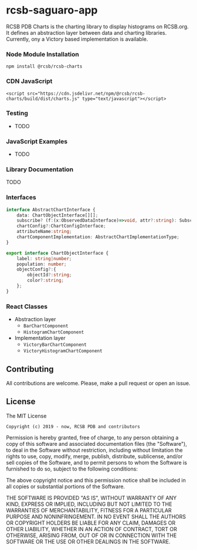 # rcsb-saguaro-app

RCSB PDB Charts is the charting library to display histograms on RCSB.org. It defines an abstraction layer between data and charting libraries. 
Currently, ony a Victory based implementation is available.

### Node Module Installation
`npm install @rcsb/rcsb-charts`

### CDN JavaScript
`<script src="https://cdn.jsdelivr.net/npm/@rcsb/rcsb-charts/build/dist/charts.js" type="text/javascript"></script>`

### Testing 
- TODO

### JavaScript Examples
- TODO

### Library Documentation
TODO

### Interfaces 
```typescript
interface AbstractChartInterface {
    data: ChartObjectInterface[][];
    subscribe? (f:(x:ObservedDataInterface)=>void, attr?:string): Subscription
    chartConfig?:ChartConfigInterface;
    attributeName:string;
    chartComponentImplementation: AbstractChartImplementationType;
}
```

```typescript
export interface ChartObjectInterface {
    label: string|number;
    population: number;
    objectConfig?:{
        objectId?:string;
        color?:string;
    };
}
```

### React Classes
- Abstraction layer
  - `BarChartComponent` 
  - `HistogramChartComponent`
- Implementation layer
  - `VictoryBarChartComponent`
  - `VictoryHistogramChartComponent`


Contributing
---
All contributions are welcome. Please, make a pull request or open an issue.

License
---

The MIT License

    Copyright (c) 2019 - now, RCSB PDB and contributors

Permission is hereby granted, free of charge, to any person obtaining a copy
of this software and associated documentation files (the "Software"), to deal
in the Software without restriction, including without limitation the rights
to use, copy, modify, merge, publish, distribute, sublicense, and/or sell
copies of the Software, and to permit persons to whom the Software is
furnished to do so, subject to the following conditions:

The above copyright notice and this permission notice shall be included in
all copies or substantial portions of the Software.

THE SOFTWARE IS PROVIDED "AS IS", WITHOUT WARRANTY OF ANY KIND, EXPRESS OR
IMPLIED, INCLUDING BUT NOT LIMITED TO THE WARRANTIES OF MERCHANTABILITY,
FITNESS FOR A PARTICULAR PURPOSE AND NONINFRINGEMENT. IN NO EVENT SHALL THE
AUTHORS OR COPYRIGHT HOLDERS BE LIABLE FOR ANY CLAIM, DAMAGES OR OTHER
LIABILITY, WHETHER IN AN ACTION OF CONTRACT, TORT OR OTHERWISE, ARISING FROM,
OUT OF OR IN CONNECTION WITH THE SOFTWARE OR THE USE OR OTHER DEALINGS IN
THE SOFTWARE.
